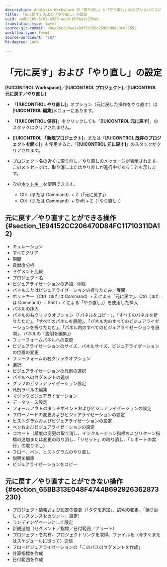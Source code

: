 ```yaml
---
description: Analysis Workspace の「取り消し」と「やり直し」のオプションについて説明します。
title: 「元に戻す」および「やり直し」の設定
uuid: a4dbc169-5fd7-4383-aee0-6b5ba1c235ab
translation-type: tm+mt
source-git-commit: a0ea2be203aa2e0df7b195e259b6d98c0c027652
workflow-type: tm+mt
source-wordcount: '287'
ht-degree: 100%

---
```



# 「元に戻す」および「やり直し」の設定

**[!UICONTROL Workspace]**／**[!UICONTROL プロジェクト]**／**[!UICONTROL 元に戻す／やり直し]**

* 「**[!UICONTROL やり直し]**」オプション（元に戻した操作をやり直す）は&#x200B;**[!UICONTROL 編集]**&#x200B;メニューにあります。

* 「**[!UICONTROL 保存]**」をクリックしても「**[!UICONTROL 元に戻す]**」のスタックはクリアされません。

* **[!UICONTROL 「新規プロジェクト]**」または「**[!UICONTROL 既存のプロジェクトを開く]**」を使用すると、「**[!UICONTROL 元に戻す]**」のスタックがクリアされます。

* プロジェクト名の近くに取り消し／やり直しのメッセージが表示されます。このメッセージは、取り消しまたはやり直しが進行中であることを示します。
* 次の[ホットキー](/help/analyze/analysis-workspace/build-workspace-project/fa-shortcut-keys.md)を使用できます。

   * Ctrl（または Command）+ Z（「元に戻す」）
   * Ctrl（または Command）+ Shift + Z（「やり直し」）

## 元に戻す／やり直すことができる操作 {#section_1E94152CC206470D84FC11710311DA12}

* キュレーション
* すべてクリア
* 期間
* 貢献度分析
* セグメント比較
* プロジェクト名
* ビジュアライゼーションの追加／削除
* パネルまたはビジュアライゼーションの折りたたみ／展開
* ホットキー（Ctrl（または Command）+ Z による「元に戻す」、Ctrl（または Command）+ Shift + Z による「やり直し」）を使用した挿入
* パネルの挿入
* パネルの右クリックオプション（「パネルをコピー」、「すべてのパネルを折りたたむ」、「すべてのパネルを展開」、「パネル内のすべてのビジュアライゼーションを折りたたむ」、「パネル内のすべてのビジュアライゼーションを展開」、パネルの「説明を編集」）
* フリーフォームパネルへの変更
* ビジュアライゼーションのサイズ、パネルサイズ、ビジュアライゼーションの位置の変更
* フリーフォームの右クリックオプション
* 選択
* ビジュアライゼーションの凡例の選択
* パネルへのセグメントの追加
* グラフのビジュアライゼーション設定
* 凡例ラベルの編集
* マジックビジュアライゼーション
* データソース設定
* フォールアウトのタッチポイントおよびビジュアライゼーションの設定
* フローノードの変更およびビジュアライゼーションの設定
* ヒストグラムおよびビジュアライゼーションの設定
* ベンおよびビジュアライゼーションの設定
* コホート（精度の変更の取り消し、インクルージョン指標およびリターン指標の追加または変更の取り消し、「リセット」の取り消し、「レポートの実行」の取り消し）
* フロー、ベン、ヒストグラムのやり直し
* 説明を編集
* ビジュアライゼーションをコピー

## 元に戻す／やり直すことができない操作 {#section_65BB313E048F4744B692926362873230}

* プロジェクト情報および設定の変更（「タグを追加」、説明の変更、「繰り返しインスタンスをカウント」設定）
* ランディングページとして設定
* 新規追加（セグメント／指標／日付範囲／アラート）
* プロジェクトを共有、プロジェクトリンクを取得、ファイルを（今すぐまたはスケジュールに従って）送信
* フロービジュアライゼーションの「このパスのセグメントを作成」
* 計算指標を作成
* 日付範囲を作成

